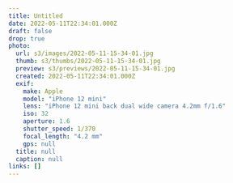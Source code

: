 ```yaml
---
title: Untitled
date: 2022-05-11T22:34:01.000Z
draft: false
drop: true
photo:
  url: s3/images/2022-05-11-15-34-01.jpg
  thumb: s3/thumbs/2022-05-11-15-34-01.jpg
  preview: s3/previews/2022-05-11-15-34-01.jpg
  created: 2022-05-11T22:34:01.000Z
  exif:
    make: Apple
    model: "iPhone 12 mini"
    lens: "iPhone 12 mini back dual wide camera 4.2mm f/1.6"
    iso: 32
    aperture: 1.6
    shutter_speed: 1/370
    focal_length: "4.2 mm"
    gps: null
  title: null
  caption: null
links: []
---
```

